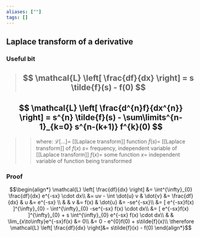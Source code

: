 ```yaml
---
aliases: [""]
tags: []
---
```


## Laplace transform of a derivative

### Useful bit

> ## $$ \mathcal{L} \left[ \frac{df}{dx} \right] = s \tilde{f}(s) - f(0) $$
## $$ \mathcal{L} \left[ \frac{d^{n}f}{dx^{n}} \right] = s^{n} \tilde{f}(s) - \sum\limits^{n-1}_{k=0} s^{n-(k+1)} f^{k}(0) $$ 
>> where:
>> $\mathcal{L}[...]=$ [[Laplace transform]] function
>> $\tilde{f}(s)=$ [[Laplace transform]] of $f(x)$
>> $s=$ frequency, independent variable of [[Laplace transform]]
>> $f(x)=$ some function
>> $x=$ independent variable of function being transformed


### Proof

$$\begin{align*}
\mathcal{L} \left[ \frac{df}{dx} \right] &=  \int^{\infty}_{0} \frac{df}{dx} e^{-sx} \cdot dx\\
  &= uv - \int \dot{u} v & \dot{v} &= \frac{df}{dx} & u &= e^{-sx} \\
& & v &= f(x) & \dot{u} &= -se^{-sx}\\
&= [ e^{-sx}f(x) ]^{\infty}_{0} - \int^{\infty}_{0} -se^{-sx} f(x) \cdot dx\\
&= [ e^{-sx}f(x) ]^{\infty}_{0} + s \int^{\infty}_{0} e^{-sx} f(x) \cdot dx\\
& & \lim_{x\to\infty}e^{-sx}f(x) &= 0\\
&= 0 - e^{0}f(0) + s\tilde{f}(x)\\
\therefore \mathcal{L} \left[ \frac{df}{dx} \right]&= s\tilde{f}(x) - f(0)
\end{align*}$$
